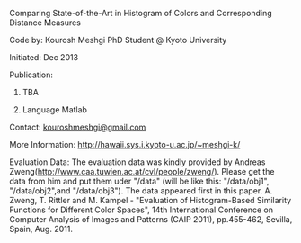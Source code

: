 Comparing State-of-the-Art in Histogram of Colors and Corresponding Distance Measures

Code by:
Kourosh Meshgi
PhD Student @ Kyoto University

Initiated:
Dec 2013

Publication:
1. TBA

2. Language 
Matlab

Contact:
kouroshmeshgi@gmail.com

More Information:
http://hawaii.sys.i.kyoto-u.ac.jp/~meshgi-k/

Evaluation Data:
The evaluation data was kindly provided by Andreas Zweng(http://www.caa.tuwien.ac.at/cvl/people/zweng/). Please get the data from him and put them uder "/data" (will be like this: "/data/obj1", "/data/obj2",and "/data/obj3"). The data appeared first in this paper.
A. Zweng, T. Rittler and M. Kampel - "Evaluation of Histogram-Based Similarity Functions for Different Color Spaces", 14th International Conference on Computer Analysis of Images and Patterns (CAIP 2011), pp.455-462, Sevilla, Spain, Aug. 2011.